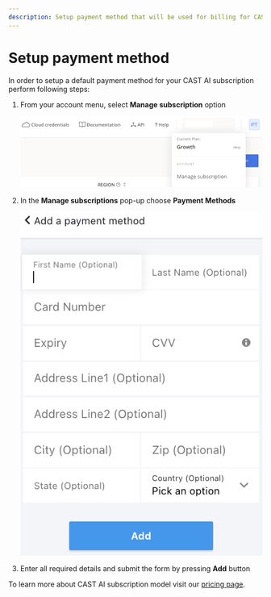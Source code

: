 ```yaml
---
description: Setup payment method that will be used for billing for CAST AI subscription
---
```

# Setup payment method

In order to setup a default payment method for your CAST AI subscription perform following steps:

 1. From your account menu, select **Manage subscription** option

    ![](images/manage-subscription.png)

 2. In the **Manage subscriptions** pop-up choose **Payment Methods**

    ![](images/add-payment-method.png)

 3. Enter all required details and submit the form by pressing **Add** button

To learn more about CAST AI subscription model visit our [pricing page](https://cast.ai/pricing/).
